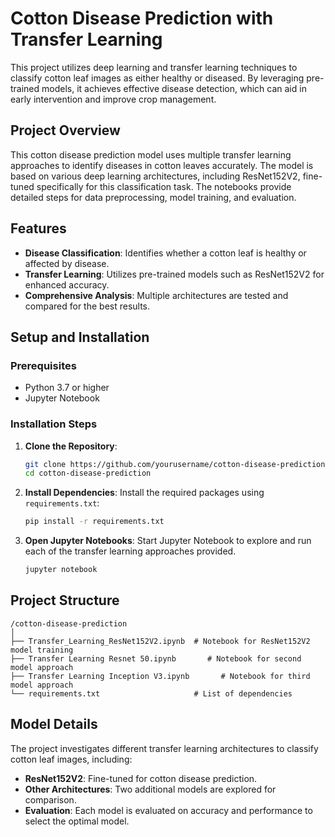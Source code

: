# Cotton Disease Prediction with Transfer Learning

This project utilizes deep learning and transfer learning techniques to classify cotton leaf images as either healthy or diseased. By leveraging pre-trained models, it achieves effective disease detection, which can aid in early intervention and improve crop management.

## Project Overview

This cotton disease prediction model uses multiple transfer learning approaches to identify diseases in cotton leaves accurately. The model is based on various deep learning architectures, including ResNet152V2, fine-tuned specifically for this classification task. The notebooks provide detailed steps for data preprocessing, model training, and evaluation.

## Features

- **Disease Classification**: Identifies whether a cotton leaf is healthy or affected by disease.
- **Transfer Learning**: Utilizes pre-trained models such as ResNet152V2 for enhanced accuracy.
- **Comprehensive Analysis**: Multiple architectures are tested and compared for the best results.

## Setup and Installation

### Prerequisites
- Python 3.7 or higher
- Jupyter Notebook

### Installation Steps
1. **Clone the Repository**:
   ```bash
   git clone https://github.com/yourusername/cotton-disease-prediction.git
   cd cotton-disease-prediction
   ```

2. **Install Dependencies**:
   Install the required packages using `requirements.txt`:
   ```bash
   pip install -r requirements.txt
   ```

3. **Open Jupyter Notebooks**:
   Start Jupyter Notebook to explore and run each of the transfer learning approaches provided.
   ```bash
   jupyter notebook
   ```

## Project Structure

```plaintext
/cotton-disease-prediction
│
├── Transfer_Learning_ResNet152V2.ipynb  # Notebook for ResNet152V2 model training
├── Transfer Learning Resnet 50.ipynb       # Notebook for second model approach
├── Transfer Learning Inception V3.ipynb       # Notebook for third model approach
└── requirements.txt                     # List of dependencies
```

## Model Details

The project investigates different transfer learning architectures to classify cotton leaf images, including:
- **ResNet152V2**: Fine-tuned for cotton disease prediction.
- **Other Architectures**: Two additional models are explored for comparison.
- **Evaluation**: Each model is evaluated on accuracy and performance to select the optimal model.

